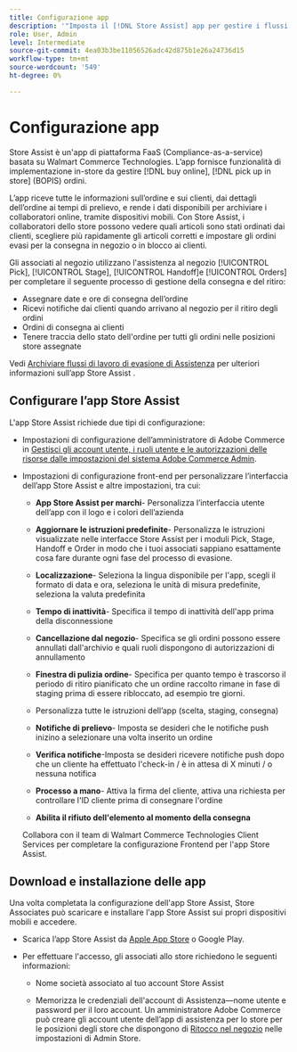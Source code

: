 ```yaml
---
title: Configurazione app
description: '"Imposta il [!DNL Store Assist] app per gestire i flussi di lavoro e i processi di acquisto online, acquistare in store order". '
role: User, Admin
level: Intermediate
source-git-commit: 4ea03b3be11056526adc42d875b1e26a24736d15
workflow-type: tm+mt
source-wordcount: '549'
ht-degree: 0%

---
```


# Configurazione app

Store Assist è un&#39;app di piattaforma FaaS (Compliance-as-a-service) basata su Walmart Commerce Technologies. L’app fornisce funzionalità di implementazione in-store da gestire [!DNL buy online], [!DNL pick up in store] (BOPIS) ordini.

L’app riceve tutte le informazioni sull’ordine e sui clienti, dai dettagli dell’ordine ai tempi di prelievo, e rende i dati disponibili per archiviare i collaboratori online, tramite dispositivi mobili. Con Store Assist, i collaboratori dello store possono vedere quali articoli sono stati ordinati dai clienti, scegliere più rapidamente gli articoli corretti e impostare gli ordini evasi per la consegna in negozio o in blocco ai clienti.

Gli associati al negozio utilizzano l&#39;assistenza al negozio [!UICONTROL Pick], [!UICONTROL Stage], [!UICONTROL Handoff]e [!UICONTROL Orders] per completare il seguente processo di gestione della consegna e del ritiro:

- Assegnare date e ore di consegna dell’ordine
- Ricevi notifiche dai clienti quando arrivano al negozio per il ritiro degli ordini
- Ordini di consegna ai clienti
- Tenere traccia dello stato dell&#39;ordine per tutti gli ordini nelle posizioni store assegnate

Vedi [Archiviare flussi di lavoro di evasione di Assistenza](store-assist-modules.md) per ulteriori informazioni sull’app Store Assist .


## Configurare l’app Store Assist

L&#39;app Store Assist richiede due tipi di configurazione:

- Impostazioni di configurazione dell’amministratore di Adobe Commerce in [Gestisci gli account utente, i ruoli utente e le autorizzazioni delle risorse dalle impostazioni del sistema Adobe Commerce Admin](user-setup.md).

- Impostazioni di configurazione front-end per personalizzare l’interfaccia dell’app Store Assist e altre impostazioni, tra cui:

   - **App Store Assist per marchi**- Personalizza l’interfaccia utente dell’app con il logo e i colori dell’azienda

   - **Aggiornare le istruzioni predefinite**- Personalizza le istruzioni visualizzate nelle interfacce Store Assist per i moduli Pick, Stage, Handoff e Order in modo che i tuoi associati sappiano esattamente cosa fare durante ogni fase del processo di evasione.

   - **Localizzazione**- Seleziona la lingua disponibile per l&#39;app, scegli il formato di data e ora, seleziona le unità di misura predefinite, seleziona la valuta predefinita

   - **Tempo di inattività**- Specifica il tempo di inattività dell&#39;app prima della disconnessione

   - **Cancellazione dal negozio**- Specifica se gli ordini possono essere annullati dall&#39;archivio e quali ruoli dispongono di autorizzazioni di annullamento

   - **Finestra di pulizia ordine**- Specifica per quanto tempo è trascorso il periodo di ritiro pianificato che un ordine raccolto rimane in fase di staging prima di essere ribloccato, ad esempio tre giorni.

   - Personalizza tutte le istruzioni dell’app (scelta, staging, consegna)

   - **Notifiche di prelievo**- Imposta se desideri che le notifiche push inizino a selezionare una volta inserito un ordine

   - **Verifica notifiche**-Imposta se desideri ricevere notifiche push dopo che un cliente ha effettuato l&#39;check-in / è in attesa di X minuti / o nessuna notifica

   - **Processo a mano**- Attiva la firma del cliente, attiva una richiesta per controllare l&#39;ID cliente prima di consegnare l&#39;ordine

   - **Abilita il rifiuto dell&#39;elemento al momento della consegna**

   Collabora con il team di Walmart Commerce Technologies Client Services per completare la configurazione Frontend per l&#39;app Store Assist.

## Download e installazione delle app

Una volta completata la configurazione dell&#39;app Store Assist, Store Associates può scaricare e installare l&#39;app Store Assist sui propri dispositivi mobili e accedere.

- Scarica l’app Store Assist da [Apple App Store](https://apps.apple.com/us/app/store-assist-by-walmart/id16092815390) o Google Play.

- Per effettuare l&#39;accesso, gli associati allo store richiedono le seguenti informazioni:

   - Nome società associato al tuo account Store Assist

   - Memorizza le credenziali dell&#39;account di Assistenza—nome utente e password per il loro account.
   Un amministratore Adobe Commerce può creare gli account utente dell’app di assistenza per lo store per le posizioni degli store che dispongono di [Ritocco nel negozio](merchant-store-configuration.md#pickup-location-configuration) nelle impostazioni di Admin Store.

